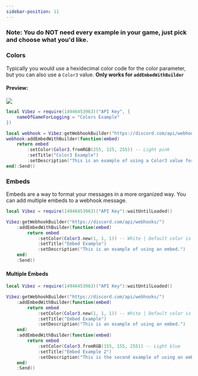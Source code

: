 ```yaml
---
sidebar-position: 11
---
```


<h3>Note: You do NOT need every example in your game, just pick and choose what you'd like.</h3>

### Colors
Typically you would use a hexidecimal color code for the color parameter, but you can also use a `Color3` value. **Only works for `addEmbedWithBuilder`**

<h4>Preview:</h4>
<img src="/VibezAPI/color3WebhookExample.png"></img>

```lua
local Vibez = require(14946453963)("API Key", {
    nameOfGameForLogging = "Colors Example"
})

local webhook = Vibez:getWebhookBuilder("https://discord.com/api/webhooks/")
webhook:addEmbedWithBuilder(function(embed)
    return embed
        :setColor(Color3.fromRGB(255, 125, 255)) -- Light pink
        :setTitle("Color3 Example")
        :setDescription("This is an example of using a Color3 value for the color parameter.")
end):Send()
```

### Embeds
Embeds are a way to format your messages in a more organized way. You can add multiple embeds to a webhook message.

```lua
local Vibez = require(14946453963)("API Key"):waitUntilLoaded()

Vibez:getWebhookBuilder("https://discord.com/api/webhooks/")
    :addEmbedWithBuilder(function(embed)
        return embed
            :setColor(Color3.new(1, 1, 1)) -- White | Default color is always light pink.
            :setTitle("Embed Example")
            :setDescription("This is an example of using an embed.")
    end)
    :Send()
```

#### Multiple Embeds

```lua
local Vibez = require(14946453963)("API Key"):waitUntilLoaded()

Vibez:getWebhookBuilder("https://discord.com/api/webhooks/")
    :addEmbedWithBuilder(function(embed)
        return embed
            :setColor(Color3.new(1, 1, 1)) -- White | Default color is always light pink.
            :setTitle("Embed Example")
            :setDescription("This is an example of using an embed.")
    end)
    :addEmbedWithBuilder(function(embed)
        return embed
            :setColor(Color3.fromRGB(155, 155, 255)) -- Light blue
            :setTitle("Embed Example 2")
            :setDescription("This is the second example of using an embed.")
    end)
    :Send()
```